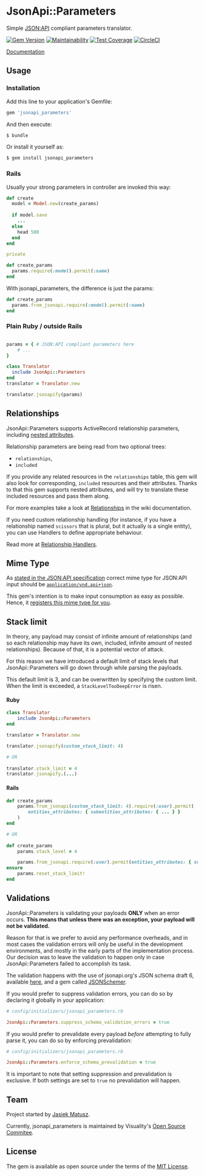 # JsonApi::Parameters
Simple [JSON:API](https://jsonapi.org/) compliant parameters translator.

[![Gem Version](https://badge.fury.io/rb/jsonapi_parameters.svg)](https://badge.fury.io/rb/jsonapi_parameters)
[![Maintainability](https://api.codeclimate.com/v1/badges/84fd5b548eea8d7e18af/maintainability)](https://codeclimate.com/github/visualitypl/jsonapi_parameters/maintainability)
[![Test Coverage](https://api.codeclimate.com/v1/badges/84fd5b548eea8d7e18af/test_coverage)](https://codeclimate.com/github/visualitypl/jsonapi_parameters/test_coverage)
[![CircleCI](https://circleci.com/gh/visualitypl/jsonapi_parameters.svg?style=svg)](https://circleci.com/gh/visualitypl/jsonapi_parameters)

[Documentation](https://github.com/visualitypl/jsonapi_parameters/wiki)

## Usage

### Installation
Add this line to your application's Gemfile:

```ruby
gem 'jsonapi_parameters'
```

And then execute:

```bash
$ bundle
```

Or install it yourself as:

```bash
$ gem install jsonapi_parameters
```

### Rails

Usually your strong parameters in controller are invoked this way:

```ruby
def create
  model = Model.new(create_params)
  
  if model.save
    ...
  else
    head 500
  end
end

private

def create_params
  params.require(:model).permit(:name)
end
```

With jsonapi_parameters, the difference is just the params:

```ruby
def create_params
  params.from_jsonapi.require(:model).permit(:name)
end
```

### Plain Ruby / outside Rails

```ruby

params = { # JSON:API compliant parameters here
	# ...
}

class Translator
  include JsonApi::Parameters
end
translator = Translator.new

translator.jsonapify(params)
```


## Relationships

JsonApi::Parameters supports ActiveRecord relationship parameters, including [nested attributes](https://api.rubyonrails.org/classes/ActiveRecord/NestedAttributes/ClassMethods.html).

Relationship parameters are being read from two optional trees:  

* `relationships`,
* `included`

If you provide any related resources in the `relationships` table, this gem will also look for corresponding, `included` resources and their attributes. Thanks to that this gem supports nested attributes, and will try to translate these included resources and pass them along.

For more examples take a look at [Relationships](https://github.com/visualitypl/jsonapi_parameters/wiki/Relationships) in the wiki documentation.

If you need custom relationship handling (for instance, if you have a relationship named `scissors` that is plural, but it actually is a single entity), you can use Handlers to define appropriate behaviour.

Read more at [Relationship Handlers](https://github.com/visualitypl/jsonapi_parameters/wiki/Relationship-handlers).
 
## Mime Type

As [stated in the JSON:API specification](https://jsonapi.org/#mime-types) correct mime type for JSON:API input should be [`application/vnd.api+json`](http://www.iana.org/assignments/media-types/application/vnd.api+json). 

This gem's intention is to make input consumption as easy as possible. Hence, it [registers this mime type for you](lib/jsonapi_parameters/core_ext/action_dispatch/http/mime_type.rb).

## Stack limit

In theory, any payload may consist of infinite amount of relationships (and so each relationship may have its own, included, infinite amount of nested relationships).
Because of that, it is a potential vector of attack. 

For this reason we have introduced a default limit of stack levels that JsonApi::Parameters will go down through while parsing the payloads. 

This default limit is 3, and can be overwritten by specifying the custom limit. When the limit is exceeded, a `StackLevelTooDeepError` is risen.

#### Ruby
```ruby
class Translator
    include JsonApi::Parameters
end

translator = Translator.new

translator.jsonapify(custom_stack_limit: 4)

# OR
 
translator.stack_limit = 4
translator.jsonapify.(...)
``` 

#### Rails
```ruby
def create_params
    params.from_jsonapi(custom_stack_limit: 4).require(:user).permit(
        entities_attributes: { subentities_attributes: { ... } }
    )
end

# OR
 
def create_params
    params.stack_level = 4

    params.from_jsonapi.require(:user).permit(entities_attributes: { subentities_attributes: { ... } })
ensure
    params.reset_stack_limit!
end
```

## Validations

JsonApi::Parameters is validating your payloads **ONLY** when an error occurs. **This means that unless there was an exception, your payload will not be validated.** 

Reason for that is we prefer to avoid any performance overheads, and in most cases the validation errors will only be useful in the development environments, and mostly in the early parts of the implementation process. Our decision was to leave the validation to happen only in case JsonApi::Parameters failed to accomplish its task. 

The validation happens with the use of jsonapi.org's JSON schema draft 6, available [here](https://jsonapi.org/faq/#is-there-a-json-schema-describing-json-api), and a gem called [JSONSchemer](https://github.com/davishmcclurg/json_schemer).

If you would prefer to suppress validation errors, you can do so by declaring it globally in your application: 

```ruby
# config/initializers/jsonapi_parameters.rb

JsonApi::Parameters.suppress_schema_validation_errors = true
```

If you would prefer to prevalidate every payload _before_ attempting to fully parse it, you can do so by enforcing prevalidation: 

```ruby
# config/initializers/jsonapi_parameters.rb

JsonApi::Parameters.enforce_schema_prevalidation = true
```

It is important to note that setting suppression and prevalidation is exclusive. If both settings are set to `true` no prevalidation will happen.

## Team

Project started by [Jasiek Matusz](https://github.com/Marahin).

Currently, jsonapi_parameters is maintained by Visuality's [Open Source Commitee](https://www.visuality.pl/open-source).

## License
The gem is available as open source under the terms of the [MIT License](https://opensource.org/licenses/MIT).
